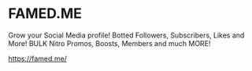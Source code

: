 # FAMED.ME
Grow your Social Media profile! Botted Followers, Subscribers, Likes and More! BULK Nitro Promos, Boosts, Members and much MORE!

https://famed.me/
